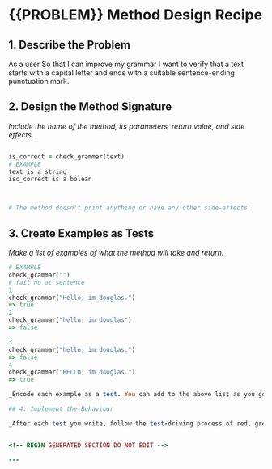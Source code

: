 # {{PROBLEM}} Method Design Recipe

## 1. Describe the Problem

As a user
So that I can improve my grammar
I want to verify that a text starts with a capital letter and ends with a suitable sentence-ending punctuation mark.

## 2. Design the Method Signature

_Include the name of the method, its parameters, return value, and side effects._

```ruby

is_correct = check_grammar(text)
# EXAMPLE
text is a string 
isc_correct is a bolean



# The method doesn't print anything or have any other side-effects
```

## 3. Create Examples as Tests

_Make a list of examples of what the method will take and return._

```ruby
# EXAMPLE
check_grammar("")
# fail no at sentence
1
check_grammar("Hello, im douglas.")
=> true
2
check_grammar("hello, im douglas")
=> false

3
check_grammar("hello, im douglas.")
=> false
4
check_grammar("HELLO, im douglas.")
=> true

_Encode each example as a test. You can add to the above list as you go._

## 4. Implement the Behaviour

_After each test you write, follow the test-driving process of red, green, refactor to implement the behaviour._


<!-- BEGIN GENERATED SECTION DO NOT EDIT -->

---